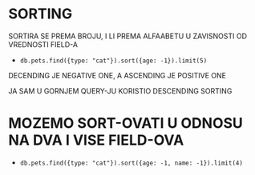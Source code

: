 # SORTING

SORTIRA SE PREMA BROJU, I LI PREMA ALFAABETU U ZAVISNOSTI OD VREDNOSTI FIELD-A

- `db.pets.find({type: "cat"}).sort({age: -1}).limit(5)`

DECENDING JE NEGATIVE ONE, A ASCENDING JE POSITIVE ONE

JA SAM U GORNJEM QUERY-JU KORISTIO DESCENDING SORTING

# MOZEMO SORT-OVATI U ODNOSU NA DVA I VISE FIELD-OVA

- `db.pets.find({type: "cat"}).sort({age: -1, name: -1}).limit(4)`


